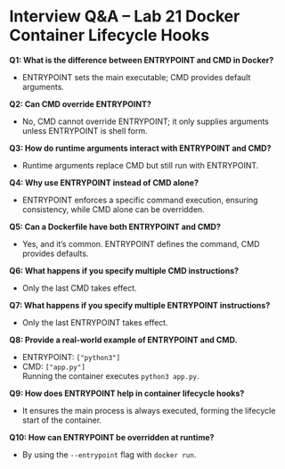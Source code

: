 # Interview Q&A – Lab 21 Docker Container Lifecycle Hooks

**Q1: What is the difference between ENTRYPOINT and CMD in Docker?**
- ENTRYPOINT sets the main executable; CMD provides default arguments.

**Q2: Can CMD override ENTRYPOINT?**
- No, CMD cannot override ENTRYPOINT; it only supplies arguments unless ENTRYPOINT is shell form.

**Q3: How do runtime arguments interact with ENTRYPOINT and CMD?**
- Runtime arguments replace CMD but still run with ENTRYPOINT.

**Q4: Why use ENTRYPOINT instead of CMD alone?**
- ENTRYPOINT enforces a specific command execution, ensuring consistency, while CMD alone can be overridden.

**Q5: Can a Dockerfile have both ENTRYPOINT and CMD?**
- Yes, and it’s common. ENTRYPOINT defines the command, CMD provides defaults.

**Q6: What happens if you specify multiple CMD instructions?**
- Only the last CMD takes effect.

**Q7: What happens if you specify multiple ENTRYPOINT instructions?**
- Only the last ENTRYPOINT takes effect.

**Q8: Provide a real-world example of ENTRYPOINT and CMD.**
- ENTRYPOINT: `["python3"]`  
- CMD: `["app.py"]`  
  Running the container executes `python3 app.py`.

**Q9: How does ENTRYPOINT help in container lifecycle hooks?**
- It ensures the main process is always executed, forming the lifecycle start of the container.

**Q10: How can ENTRYPOINT be overridden at runtime?**
- By using the `--entrypoint` flag with `docker run`.
